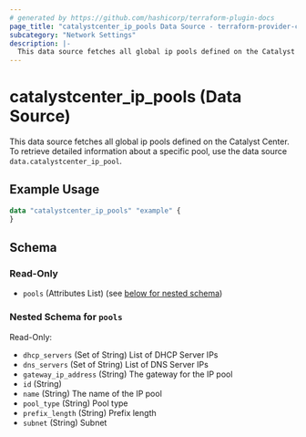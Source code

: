 ```yaml
---
# generated by https://github.com/hashicorp/terraform-plugin-docs
page_title: "catalystcenter_ip_pools Data Source - terraform-provider-catalystcenter"
subcategory: "Network Settings"
description: |-
  This data source fetches all global ip pools defined on the Catalyst Center. To retrieve detailed information about a specific pool, use the data source data.catalystcenter_ip_pool.
---
```


# catalystcenter_ip_pools (Data Source)

This data source fetches all global ip pools defined on the Catalyst Center. To retrieve detailed information about a specific pool, use the data source `data.catalystcenter_ip_pool`.

## Example Usage

```terraform
data "catalystcenter_ip_pools" "example" {
}
```

<!-- schema generated by tfplugindocs -->
## Schema

### Read-Only

- `pools` (Attributes List) (see [below for nested schema](#nestedatt--pools))

<a id="nestedatt--pools"></a>
### Nested Schema for `pools`

Read-Only:

- `dhcp_servers` (Set of String) List of DHCP Server IPs
- `dns_servers` (Set of String) List of DNS Server IPs
- `gateway_ip_address` (String) The gateway for the IP pool
- `id` (String)
- `name` (String) The name of the IP pool
- `pool_type` (String) Pool type
- `prefix_length` (String) Prefix length
- `subnet` (String) Subnet
